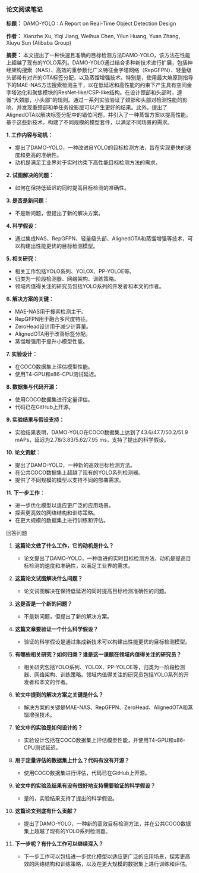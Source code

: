 ### 论文阅读笔记

**标题：** DAMO-YOLO : A Report on Real-Time Object Detection Design

**作者：** Xianzhe Xu, Yiqi Jiang, Weihua Chen, Yilun Huang, Yuan Zhang, Xiuyu Sun (Alibaba Group)

**摘要：** 本文提出了一种快速且准确的目标检测方法DAMO-YOLO，该方法在性能上超越了现有的YOLO系列。DAMO-YOLO通过结合多种新技术进行扩展，包括神经架构搜索（NAS）、高效的重参数化广义特征金字塔网络（RepGFPN）、轻量级头部带有对齐的OTA标签分配，以及蒸馏增强技术。特别是，使用最大熵原则指导下的MAE-NAS方法搜索检测主干，以在低延迟和高性能的约束下产生具有空间金字塔池化和聚焦模块的ResNet-like/CSP-like结构。在设计颈部和头部时，遵循“大颈部，小头部”的规则。通过一系列实验验证了颈部和头部对检测性能的影响，并发现重颈部和单任务投影层可以产生更好的结果。此外，提出了AlignedOTA以解决标签分配中的错位问题，并引入了一种蒸馏方案以提高性能。基于这些新技术，构建了不同规模的模型套件，以满足不同场景的需求。

**1. 工作内容与动机：**
   - 提出了DAMO-YOLO，一种改进自YOLO的目标检测方法，旨在实现更快的速度和更高的准确性。
   - 动机是满足工业界对于实时约束下高性能目标检测方法的需求。

**2. 试图解决的问题：**
   - 如何在保持低延迟的同时提高目标检测的准确性。

**3. 是否是新问题：**
   - 不是新问题，但提出了新的解决方案。

**4. 科学假设：**
   - 通过集成NAS、RepGFPN、轻量级头部、AlignedOTA和蒸馏增强等技术，可以构建出性能更优的目标检测模型。

**5. 相关研究：**
   - 相关工作包括YOLO系列、YOLOX、PP-YOLOE等。
   - 归类为一阶段检测器、网络架构、训练策略。
   - 领域内值得关注的研究员包括YOLO系列的开发者和本文的作者。

**6. 解决方案的关键：**
   - MAE-NAS用于搜索检测主干。
   - RepGFPN用于融合多尺度特征。
   - ZeroHead设计用于减少计算量。
   - AlignedOTA用于改善标签分配。
   - 蒸馏增强用于提升小模型性能。

**7. 实验设计：**
   - 在COCO数据集上评估模型性能。
   - 使用T4-GPU和x86-CPU测试延迟。

**8. 数据集与代码开源：**
   - 使用COCO数据集进行定量评估。
   - 代码已在GitHub上开源。

**9. 实验结果与假设支持：**
   - 实验结果表明，DAMO-YOLO在COCO数据集上达到了43.6/47.7/50.2/51.9 mAPs，延迟为2.78/3.83/5.62/7.95 ms，支持了提出的科学假设。

**10. 论文贡献：**
   - 提出了DAMO-YOLO，一种新的高效目标检测方法。
   - 在公共COCO数据集上超越了现有的YOLO系列检测器。
   - 提供了不同规模的模型以支持不同的部署需求。

**11. 下一步工作：**
   - 进一步优化模型以适应更广泛的应用场景。
   - 探索更高效的网络结构和训练策略。
   - 在更大规模的数据集上进行训练和评估。

回答问题

1. **这篇论文做了什么工作，它的动机是什么？**
   - 论文提出了DAMO-YOLO，一种改进的实时目标检测方法，动机是提高目标检测的速度和准确性，以满足工业界的需求。

2. **这篇论文试图解决什么问题？**
   - 论文试图解决在保持低延迟的同时提高目标检测准确性的问题。

3. **这是否是一个新的问题？**
   - 不是新问题，但提出了新的解决方案。

4. **这篇文章要验证一个什么科学假设？**
   - 验证的科学假设是通过集成新技术可以构建出性能更优的目标检测模型。

5. **有哪些相关研究？如何归类？谁是这一课题在领域内值得关注的研究员？**
   - 相关研究包括YOLO系列、YOLOX、PP-YOLOE等，归类为一阶段检测器、网络架构、训练策略。领域内值得关注的研究员包括YOLO系列的开发者和本文的作者。

6. **论文中提到的解决方案之关键是什么？**
   - 解决方案的关键是MAE-NAS、RepGFPN、ZeroHead、AlignedOTA和蒸馏增强技术。

7. **论文中的实验是如何设计的？**
   - 实验设计包括在COCO数据集上评估模型性能，并使用T4-GPU和x86-CPU测试延迟。

8. **用于定量评估的数据集上什么？代码有没有开源？**
   - 使用COCO数据集进行评估，代码已在GitHub上开源。

9. **论文中的实验及结果有没有很好地支持需要验证的科学假设？**
   - 是的，实验结果支持了提出的科学假设。

10. **这篇论文到底有什么贡献？**
    - 提出了DAMO-YOLO，一种新的高效目标检测方法，并在公共COCO数据集上超越了现有的YOLO系列检测器。

11. **下一步呢？有什么工作可以继续深入？**
    - 下一步工作可以包括进一步优化模型以适应更广泛的应用场景，探索更高效的网络结构和训练策略，以及在更大规模的数据集上进行训练和评估。
